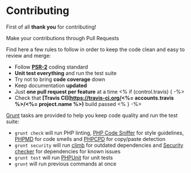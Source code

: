 # Contributing

First of all **thank you** for contributing!

Make your contributions through Pull Requests

Find here a few rules to follow in order to keep the code clean and easy to review and merge:

- Follow **[PSR-2](https://github.com/php-fig/fig-standards/blob/master/accepted/PSR-2-coding-style-guide.md)** coding standard
- **Unit test everything** and run the test suite
- Try not to bring **code coverage** down
- Keep documentation **updated**
- Just **one pull request per feature** at a time
<% if (control.travis) { -%>
- Check that **[Travis CI](https://travis-ci.org/<%= accounts.travis %>/<%= project.name %>)** build passed
<% } -%>

[Grunt](http://gruntjs.com/) tasks are provided to help you keep code quality and run the test suite:

- `grunt check` will run PHP linting, [PHP Code Sniffer](https://github.com/squizlabs/PHP_CodeSniffer) for style guidelines, [PHPMD](https://github.com/phpmd/phpmd) for code smells and [PHPCPD](https://github.com/sebastianbergmann/phpcpd) for copy/paste detection
- `grunt security` will run [climb](https://github.com/vinkla/climb) for outdated dependencies and [Security checker](https://github.com/sensiolabs/security-checker) for dependencies for known issues
- `grunt test` will run [PHPUnit](https://github.com/sebastianbergmann/phpunit) for unit tests
- `grunt` will run previous commands at once
